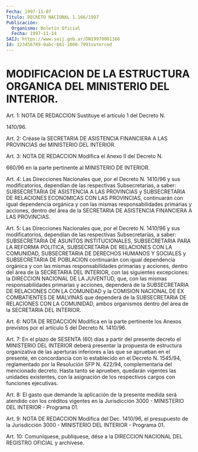 ```yaml
---
Fecha: 1997-11-07
Título: DECRETO NACIONAL 1.166/1997
Publicación:
  Organismo: Boletín Oficial
  Fecha: 1997-11-14
SAIJ: https://www.saij.gob.ar/DN19970001166
Id: 123456789-0abc-661-1000-7991soterced
---
```

# MODIFICACION DE LA ESTRUCTURA ORGANICA DEL MINISTERIO DEL INTERIOR.

<a id="1"></a>
Art. 1: NOTA DE REDACCION Sustituye el artículo 1 del Decreto N.

1410/96.

<a id="2"></a>
Art.  2:  Créase  la  SECRETARIA  DE  ASISTENCIA FINANCIERA A LAS PROVINCIAS del MINISTERIO DEL INTERIOR.

<a id="3"></a>
Art. 3: NOTA DE REDACCION Modifica el Anexo II del Decreto N.

660/96 en la parte pertinente al MINISTERIO DE INTERIOR.

<a id="4"></a>
Art. 4: Las Direcciones Nacionales que, por el Decreto N. 1410/96 y sus modificatorios, dependían de las  respectivas Subsecretarías, a saber: SUBSECRETARIA DE ASISTENCIA A LAS PROVINCIAS y SUBSECRETARIA DE RELACIONES ECONOMICAS CON LAS PROVINCIAS,  continuarán con igual dependencia orgánica y con las mismas responsabilidades primarias y acciones, dentro del área de la SECRETARIA DE ASISTENCIA FINANCIERA A LAS PROVINCIAS.

<a id="5"></a>
Art. 5: Las Direcciones Nacionales que, por el Decreto N. 1410/96 y sus modificatorios, dependían de las respectivas  Subsecretarías, a saber: SUBSECRETARIA DE ASUNTOS INSTITUCIONALES, SUBSECRETARIA PARA LA REFORMA POLITICA, SUBSECRETARIA DE RELACIONES CON  LA COMUNIDAD, SUBSECRETARIA  DE  DERECHOS  HUMANOS Y SOCIALES y SUBSECRETARIA  DE POBLACION continuarán con igual  dependencia  orgánica  y  con  las mismas  responsabilidades  primarias y acciones, dentro del área de la SECRETARIA DEL INTERIOR,  con  las  siguientes  excepciones:  la DIRECCION NACIONAL DE LA JUVENTUD, que, con las mismas responsabilidades primarias y acciones, dependerá de la SUBSECRETARIA DE RELACIONES CON LA COMUNIDAD y la COMISION NACIONAL DE EX COMBATIENTES DE MALVINAS que dependerá de la SUBSECRETARIA DE RELACIONES CON LA COMUNIDAD, ambos organismos dentro del área de la SECRETARIA DEL INTERIOR.

<a id="6"></a>
Art.  6:  NOTA DE REDACCION Modifica en la parte pertinente los Anexos previstos por el artículo 5 del Decreto N. 1410/96.

<a id="7"></a>
Art. 7: En el plazo de SESENTA (60)  días  a  partir  del presente decreto el MINISTERIO DEL INTERIOR deberá presentar la propuesta de estructura  organizativa de las aperturas inferiores a las  que  se aprueban en el  presente,  en concordancia con lo establecido en el Decreto N. 1545/94, reglamentado  por  la  Resolución  SFP N. 422/94, complementaria  del  mencionado  decreto.  Hasta tanto se aprueben, quedarán vigentes las unidades existentes, con la asignación de los respectivos cargos con funciones ejecutivas.

<a id="8"></a>
Art. 8: El gasto que demande la aplicación  de  la presente medida será atendido con los créditos vigentes en la Jurisdicción  3000  - MINISTERIO DEL INTERIOR - Programa 01.

<a id="9"></a>
Art.  9:  NOTA DE REDACCION Modifica del Dec. 1410/96, el presupuesto de la Jurisdicción 3000 - MINISTERIO DEL INTERIOR - Programa 01.

<a id="10"></a>
Art. 10: Comuníquese,  publíquese,  dése  a la DIRECCION NACIONAL DEL REGISTRO OFICIAL y archívese.